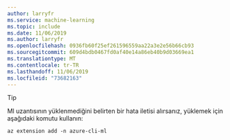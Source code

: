 ```yaml
---
author: larryfr
ms.service: machine-learning
ms.topic: include
ms.date: 11/06/2019
ms.author: larryfr
ms.openlocfilehash: 0936fb60f25ef261596559aa22a3e2e56b66cb93
ms.sourcegitcommit: 609d4bdb0467fd0af40e14a86eb40b9d03669ea1
ms.translationtype: MT
ms.contentlocale: tr-TR
ms.lasthandoff: 11/06/2019
ms.locfileid: "73682163"
---
```

> [!TIP]
> Ml uzantısının yüklenmediğini belirten bir hata iletisi alırsanız, yüklemek için aşağıdaki komutu kullanın:
>
> ```azurecli-interactive
> az extension add -n azure-cli-ml
> ```